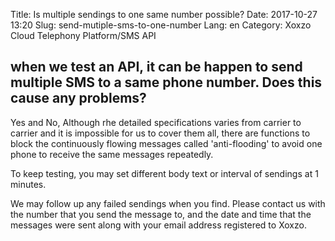 Title: Is multiple sendings to one same number possible?
Date: 2017-10-27 13:20
Slug: send-mutiple-sms-to-one-number
Lang: en
Category: Xoxzo Cloud Telephony Platform/SMS API

## when we test an API, it can be happen to send multiple SMS to a same phone number. Does this cause any problems?

Yes and No,
Although rhe detailed specifications varies from carrier to carrier and it is impossible for us to cover them all, there are functions to block the continuously flowing messages called 'anti-flooding' to avoid one phone to receive the same messages repeatedly.

To keep testing, you may set different body text or interval of sendings at 1 minutes.

We may follow up any failed sendings when you find.
Please contact us with the number that you send the message to, and the date and time that the messages were sent along with your email address registered to Xoxzo.
